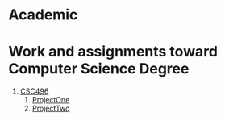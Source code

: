 # Academic
# Work and assignments toward Computer Science Degree

1. [CSC496](/CSC496)
    1. [ProjectOne](CSC496/ProjectOne/RazorMovieApp)
    1. [ProjectTwo](CSC496/projectTwo/WcuStudentApp)
    

